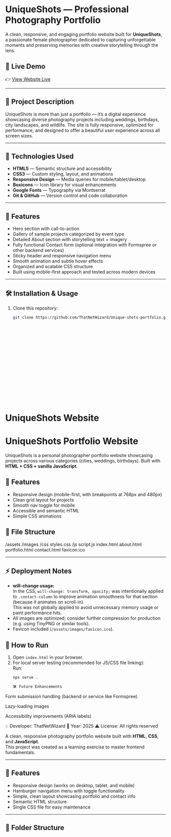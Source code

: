 # UniqueShots — Professional Photography Portfolio

A clean, responsive, and engaging portfolio website built for **UniqueShots**, a passionate female photographer dedicated to capturing unforgettable moments and preserving memories with creative storytelling through the lens.

## 🚀 Live Demo

👉 [View Website Live](https://your-deployment-link.com)

---

## 📸 Project Description

UniqueShots is more than just a portfolio — it’s a digital experience showcasing diverse photography projects including weddings, birthdays, city landscapes, and wildlife. The site is fully responsive, optimized for performance, and designed to offer a beautiful user experience across all screen sizes.

---

## 🔧 Technologies Used

- **HTML5** — Semantic structure and accessibility
- **CSS3** — Custom styling, layout, and animations
- **Responsive Design** — Media queries for mobile/tablet/desktop
- **Boxicons** — Icon library for visual enhancements
- **Google Fonts** — Typography via Montserrat
- **Git & GitHub** — Version control and code collaboration

---

## 🎯 Features

- Hero section with call-to-action
- Gallery of sample projects categorized by event type
- Detailed About section with storytelling text + imagery
- Fully functional Contact form (optional integration with Formspree or other backend services)
- Sticky header and responsive navigation menu
- Smooth animation and subtle hover effects
- Organized and scalable CSS structure
- Built using mobile-first approach and tested across modern devices

---

## 🛠️ Installation & Usage

1. Clone this repository:
   ```bash
   git clone https://github.com/ThatNetWizard/Unique-shots-portfolio.git


   

















# UniqueShots Website


# UniqueShots Portfolio Website

UniqueShots is a personal photographer portfolio website showcasing projects across various categories (cities, weddings, birthdays). Built with **HTML + CSS + vanilla JavaScript**.  

## 🌟 Features
- Responsive design (mobile-first, with breakpoints at 768px and 480px)
- Clean grid layout for projects
- Smooth nav toggle for mobile
- Accessible and semantic HTML
- Simple CSS animations

## 📁 File Structure

/assets
/images
/css
styles.css
/js
script.js
index.html
about.html
portfolio.html
contact.html
favicon.ico

---


## ⚡ Deployment Notes
- **will-change usage:**  
  In the CSS, `will-change: transform, opacity;` was intentionally applied to `.contact-column` to improve animation smoothness for that section (because it animates on scroll-in).  
  This was not globally applied to avoid unnecessary memory usage or paint performance hits.
- All images are optimized; consider further compression for production (e.g. using TinyPNG or similar tools).
- Favicon included (`/assets/images/favicon.ico`).

## 🚀 How to Run
1. Open `index.html` in your browser.
2. For local server testing (recommended for JS/CSS file linking):  
   Run:
   ```bash
   npx serve .

   🛠️ Future Enhancements
Form submission handling (backend or service like Formspree)

Lazy-loading images

Accessibility improvements (ARIA labels)

💡 Developer: ThatNetWizard
📝 Year: 2025
⚠️ License: All rights reserved


A clean, responsive photography portfolio website built with **HTML**, **CSS**, and **JavaScript**.  
This project was created as a learning exercise to master frontend fundamentals.

---

## 🚀 Features

- Responsive design (works on desktop, tablet, and mobile)
- Hamburger navigation menu with toggle functionality
- Simple, clean layout showcasing portfolio and contact info
- Semantic HTML structure
- Single CSS file for easy maintenance

---

## 📂 Folder Structure

